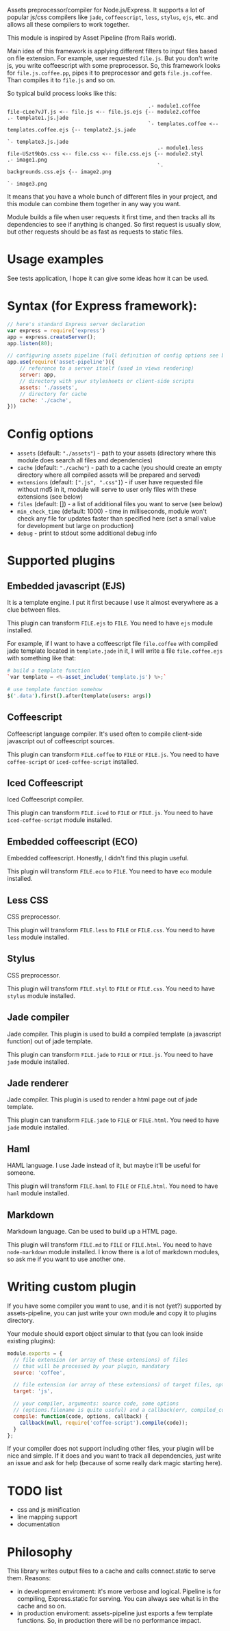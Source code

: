 Assets preprocessor/compiler for Node.js/Express. It supports a lot of popular js/css compilers like `jade`, `coffeescript`, `less`, `stylus`, `ejs`, etc. and allows all these compilers to work together.

This module is inspired by Asset Pipeline (from Rails world).

Main idea of this framework is applying different filters to input files based on file extension. For example, user requested	`file.js`. But you don't write js, you write coffeescript with some preprocessor. So, this framework looks for `file.js.coffee.pp`, pipes it to preprocessor and gets `file.js.coffee`. Than compiles it to `file.js` and so on.

So typical build process looks like this:
```
                                              .- module1.coffee
file-cLee7vJT.js <-- file.js <-- file.js.ejs {-- module2.coffee                             .- template1.js.jade
                                              `- templates.coffee <-- templates.coffee.ejs {-- template2.js.jade
                                                                                            `- template3.js.jade
                                                 .- module1.less
file-USzt9bQs.css <-- file.css <-- file.css.ejs {-- module2.styl         .- image1.png
                                                 `- backgrounds.css.ejs {-- image2.png
                                                                         `- image3.png
```

It means that you have a whole bunch of different files in your project, and this module can combine them together in any way you want.

Module builds a file when user requests it first time, and then tracks all its dependencies to see if anything is changed. So first request is usually slow, but other requests should be as fast as requests to static files.

# Usage examples

See tests application, I hope it can give some ideas how it can be used.

# Syntax (for Express framework):

```javascript
// here's standard Express server declaration
var express = require('express')
app = express.createServer();
app.listen(80);

// configuring assets pipeline (full definition of config options see below)
app.use(require('asset-pipeline')({
	// reference to a server itself (used in views rendering)
	server: app,
	// directory with your stylesheets or client-side scripts
	assets: './assets',
	// directory for cache
	cache: './cache',
}))
```

# Config options

- `assets` (default: `"./assets"`) - path to your assets (directory where this module does search all files and dependencies)
- `cache` (default: `"./cache"`) - path to a cache (you should create an empty directory where all compiled assets will be prepared and served)
- `extensions` (default: `[".js", ".css"]`) - if user have requested file without md5 in it, module will serve to user only files with these extensions (see below)
- `files` (default: []) - a list of additional files you want to serve (see below)
- `min_check_time` (default: 1000) - time in milliseconds, module won't check any file for updates faster than specified here (set a small value for development but large on production)
- `debug` - print to stdout some additional debug info

# Supported plugins

## Embedded javascript (EJS)

It is a template engine. I put it first because I use it almost everywhere as a clue between files.

This plugin can transform `FILE.ejs` to `FILE`. You need to have `ejs` module installed.

For example, if I want to have a coffeescript file `file.coffee` with compiled jade template located in `template.jade` in it, I will write a file `file.coffee.ejs` with something like that:

```coffeescript
# build a template function
`var template = <%-asset_include('template.js') %>;`

# use template function somehow
$('.data').first().after(template(users: args))
```

## Coffeescript

Coffeescript language compiler. It's used often to compile client-side javascript out of coffeescript sources.

This plugin can transform `FILE.coffee` to `FILE` or `FILE.js`. You need to have `coffee-script` or `iced-coffee-script` installed.

## Iced Coffeescript

Iced Coffeescript compiler.

This plugin can transform `FILE.iced` to `FILE` or `FILE.js`. You need to have `iced-coffee-script` module installed.

## Embedded coffeescript (ECO)

Embedded coffeescript. Honestly, I didn't find this plugin useful.

This plugin will transform `FILE.eco` to `FILE`. You need to have `eco` module installed.

## Less CSS

CSS preprocessor.

This plugin will transform `FILE.less` to `FILE` or `FILE.css`. You need to have `less` module installed.

## Stylus

CSS preprocessor.

This plugin will transform `FILE.styl` to `FILE` or `FILE.css`. You need to have `stylus` module installed.

## Jade compiler

Jade compiler. This plugin is used to build a compiled template (a javascript function) out of jade template.

This plugin can transform `FILE.jade` to `FILE` or `FILE.js`. You need to have `jade` module installed.

## Jade renderer

Jade compiler. This plugin is used to render a html page out of jade template.

This plugin can transform `FILE.jade` to `FILE` or `FILE.html`. You need to have `jade` module installed.

## Haml

HAML language. I use Jade instead of it, but maybe it'll be useful for someone.

This plugin will transform `FILE.haml` to `FILE` or `FILE.html`. You need to have `haml` module installed.

## Markdown

Markdown language. Can be used to build up a HTML page.

This plugin will transform `FILE.md` to `FILE` or `FILE.html`. You need to have `node-markdown` module installed. I know there is a lot of markdown modules, so ask me if you want to use another one.

# Writing custom plugin

If you have some compiler you want to use, and it is not (yet?) supported by assets-pipeline, you can just write your own module and copy it to plugins directory.

Your module should export object simular to that (you can look inside existing plugins):

```javascript
module.exports = {
  // file extension (or array of these extensions) of files 
  // that will be processed by your plugin, mandatory
  source: 'coffee',

  // file extension (or array of these extensions) of target files, optional
  target: 'js',

  // your compiler, arguments: source code, some options 
  // (options.filename is quite useful) and a callback(err, compiled_code)
  compile: function(code, options, callback) {
    callback(null, require('coffee-script').compile(code));
  }
};
```

If your compiler does not support including other files, your plugin will be nice and simple. If it does and you want to track all dependencies, just write an issue and ask for help (because of some really dark magic starting here).

# TODO list

- css and js minification
- line mapping support
- documentation

# Philosophy

This library writes output files to a cache and calls connect.static to serve them.
Reasons:

- in development enviroment: it's more verbose and logical. Pipeline is for compiling, Express.static for serving. You can always see what is in the cache and so on.
- in production enviroment: assets-pipeline just exports a few template functions. So, in production there will be no performance impact.

